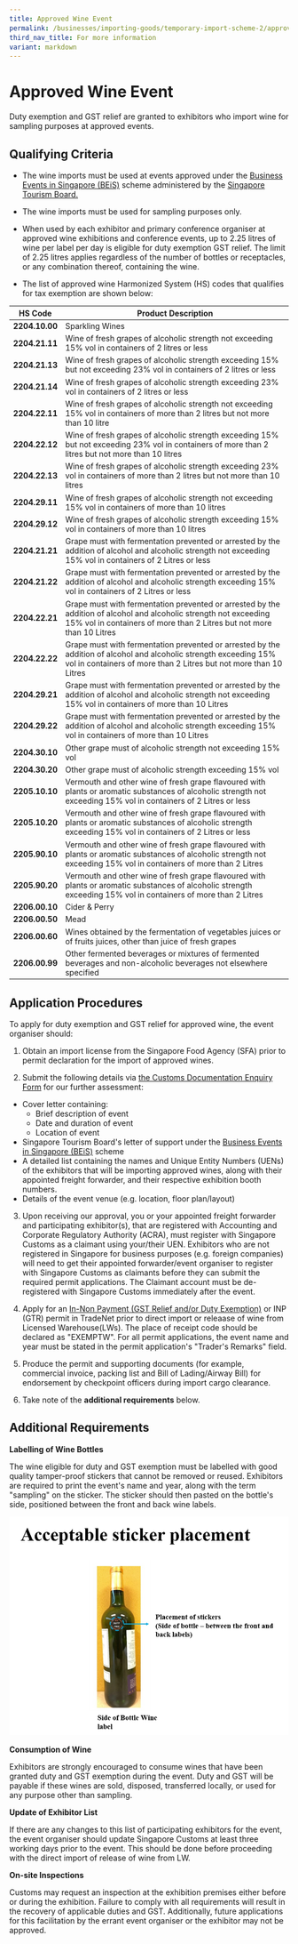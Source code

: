 ```yaml
---
title: Approved Wine Event
permalink: /businesses/importing-goods/temporary-import-scheme-2/approved-wine-event/
third_nav_title: For more information
variant: markdown
---
```

# Approved Wine Event

Duty exemption and GST relief are granted to exhibitors who import wine for sampling purposes at approved events.

## Qualifying Criteria
    
-   The wine imports must be used at events approved under the [Business Events in Singapore (BEiS)](https://www.stb.gov.sg/content/stb/en/assistance-and-licensing/grants-overview/business-events-in-singapore-beis.html) scheme administered by the [Singapore Tourism Board.](https://www.stb.gov.sg/content/stb/en/footer/contact-us.html)

-   The wine imports must be used for sampling purposes only.

-   When used by each exhibitor and primary conference organiser at approved wine exhibitions and conference events, up to 2.25 litres of wine per label per day is eligible for duty exemption GST relief. The limit of 2.25 litres applies regardless of the number of bottles or receptacles, or any combination thereof, containing the wine.

-   The list of approved wine Harmonized System (HS) codes that qualifies for tax exemption are shown below:

| HS Code | Product Description |
|--|--|
| **2204.10.00** |Sparkling Wines |
| **2204.21.11** | Wine of fresh grapes of alcoholic strength not exceeding 15% vol in containers of 2 litres or less |
| **2204.21.13**| Wine of fresh grapes of alcoholic strength exceeding 15% but not exceeding 23% vol in containers of 2 litres or less|
|**2204.21.14** | Wine of fresh grapes of alcoholic strength exceeding 23% vol in containers of 2 litres or less|
| **2204.22.11** |  Wine of fresh grapes of alcoholic strength not exceeding 15% vol in containers of more than 2 litres but not more than 10 litre |
| **2204.22.12** | Wine of fresh grapes of alcoholic strength exceeding 15% but not exceeding 23% vol in containers of more than 2 litres but not more than 10 litres |
| **2204.22.13** | Wine of fresh grapes of alcoholic strength exceeding 23% vol in containers of more than 2 litres but not more than 10 litres |
| **2204.29.11** | Wine of fresh grapes of alcoholic strength not exceeding 15% vol in containers of more than 10 litres |
| **2204.29.12** | Wine of fresh grapes of alcoholic strength exceeding 15% vol in containers of more than 10 litres |
| **2204.21.21** | Grape must with fermentation prevented or arrested by the addition of alcohol and alcoholic strength not exceeding 15% vol in containers of 2 Litres or less |
| **2204.21.22** | Grape must with fermentation prevented or arrested by the addition of alcohol and alcoholic strength exceeding 15% vol in containers of 2 Litres or less |
| **2204.22.21** | Grape must with fermentation prevented or arrested by the addition of alcohol and alcoholic strength not exceeding 15% vol in containers of more than 2 Litres but not more than 10 Litres |
| **2204.22.22** | Grape must with fermentation prevented or arrested by the addition of alcohol and alcoholic strength exceeding 15% vol in containers of more than 2 Litres but not more than 10 Litres |
| **2204.29.21** | Grape must with fermentation prevented or arrested by the addition of alcohol and alcoholic strength not exceeding 15% vol in containers of more than 10 Litres |
| **2204.29.22** | Grape must with fermentation prevented or arrested by the addition of alcohol and alcoholic strength exceeding 15% vol in containers of more than 10 Litres |
| **2204.30.10** | Other grape must of alcoholic strength not exceeding 15% vol |
| **2204.30.20** | Other grape must of alcoholic strength exceeding 15% vol |
| **2205.10.10** | Vermouth and other wine of fresh grape flavoured with plants or aromatic substances of alcoholic strength not exceeding 15% vol in containers of 2 Litres or less |
| **2205.10.20** | Vermouth and other wine of fresh grape flavoured with plants or aromatic substances of alcoholic strength exceeding 15% vol in containers of 2 Litres or less |
| **2205.90.10** | Vermouth and other wine of fresh grape flavoured with plants or aromatic substances of alcoholic strength not exceeding 15% vol in containers of more than 2 Litres |
| **2205.90.20** | Vermouth and other wine of fresh grape flavoured with plants or aromatic substances of alcoholic strength exceeding 15% vol in containers of more than 2 Litres| 
| **2206.00.10** | Cider &amp; Perry |
| **2206.00.50** | Mead |
| **2206.00.60** | Wines obtained by the fermentation of vegetables juices or of fruits juices, other than juice of fresh grapes |
| **2206.00.99** | Other fermented beverages or mixtures of fermented beverages and non-alcoholic beverages not elsewhere specified |

## Application Procedures
To apply for duty exemption and GST relief for approved wine, the event organiser should:

1) Obtain an import license from the Singapore Food Agency (SFA) prior to permit declaration for the import of approved wines.

2) Submit the following details via [the Customs Documentation Enquiry Form](https://go.gov.sg/customs-doc) for our further assessment:

-   Cover letter containing:
    -   Brief description of event
    -   Date and duration of event
    -   Location of event
-   Singapore Tourism Board's letter of support under the [Business Events in Singapore (BEiS)](https://www.stb.gov.sg/content/stb/en/assistance-and-licensing/grants-overview/business-events-in-singapore-beis.html) scheme
-   A detailed list containing the names and Unique Entity Numbers (UENs) of the exhibitors that will be importing approved wines, along with their appointed freight forwarder, and their respective exhibition booth numbers.
-   Details of the event venue (e.g. location, floor plan/layout)

3) Upon receiving our approval, you or your appointed freight forwarder and participating exhibitor(s), that are registered with Accounting and Corporate Regulatory Authority (ACRA), must register with Singapore Customs as a claimant using your/their UEN. Exhibitors who are not registered in Singapore for business purposes (e.g. foreign companies) will need to get their appointed forwarder/event organiser to register with Singapore Customs as claimants before they can submit the required permit applications. The Claimant account must be de-registered with Singapore Customs immediately after the event. 

4) Apply for an [In-Non Payment (GST Relief and/or Duty Exemption)](/businesses/importing-goods/import-procedures/types-of-import-permits) or INP (GTR) permit in TradeNet prior to direct import or releaase of wine from Licensed Warehouse(LWs). The place of receipt code should be declared as "EXEMPTW". For all permit applications, the event name and year must be stated in the permit application's "Trader's Remarks" field.

5) Produce the permit and supporting documents (for example, commercial invoice, packing list and Bill of Lading/Airway Bill) for endorsement by checkpoint officers during import cargo clearance.

6) Take note of the **additional requirements** below.

## Additional Requirements
    
 **Labelling of Wine Bottles**

The wine eligible for duty and GST exemption must be labelled with good quality tamper-proof stickers that cannot be removed or reused. Exhibitors are required to print the event's name and year, along with the term "sampling" on the sticker. The sticker should then pasted on the bottle's side, positioned between the front and back wine labels.

![ASP.PNG](/images/asp.png)

**Consumption of Wine**

Exhibitors are strongly encouraged to consume wines that have been granted duty and GST exemption during the event. Duty and GST will be payable if these wines are sold, disposed, transferred locally, or used for any purpose other than sampling. 

**Update of Exhibitor List**

If there are any changes to this list of participating exhibitors for the event, the event organiser should update Singapore Customs at least three working days prior to the event. This should be done before proceeding with the direct import of release of wine from LW.

**On-site Inspections**

Customs may request an inspection at the exhibition premises either before or during the exhibition. Failure to comply with all requirements will result in the recovery of applicable duties and GST. Additionally, future applications for this facilitation by the errant event organiser or the exhibitor may not be approved.